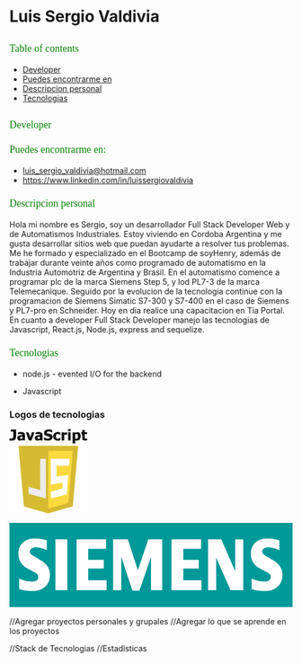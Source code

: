 #  Luis Sergio Valdivia

## 
<p style="font-family: Times New Roman; font-size: 18px; font-weight: 400; font-style: normal; color: green"> 
Table of contents
</p>

* [Developer](#Developer)
* [Puedes encontrarme en](#technologies)
* [Descripcion personal](#setup)
* [Tecnologias](#tecnologias)

## 
<p style="font-family: Times New Roman; font-size: 18px; font-weight: 400; font-style: normal; color: green"> 
Developer
</p>

### 
<p style="font-family: Times New Roman; font-size: 18px; font-weight: 400; font-style: normal; color: green"> 
Puedes encontrarme en:
</p>


* [luis_sergio_valdivia@hotmail.com](#email)
* https://www.linkedin.com/in/luissergiovaldivia



### 
<p style="font-family: Times New Roman; font-size: 18px; font-weight: 400; font-style: normal; color: green"> 
Descripcion personal

</p>

<p align="left">
 Hola mi nombre es Sergio, soy un desarrollador  Full Stack Developer Web y de Automatismos Industriales. Estoy viviendo en Cordoba Argentina y me gusta desarrollar sitios web que puedan ayudarte a resolver tus problemas.
 Me he formado y especializado en el Bootcamp de soyHenry, además de trabajar durante veinte años como programado de automatismo en la Industria Automotriz de Argentina y Brasil.
 En el automatismo comence a programar plc de la marca Siemens Step 5, y lod PL7-3 de la marca Telemecanique. Seguido por la evolucion de la tecnologia continue con la programacion de Siemens Simatic S7-300 y S7-400 en el caso de Siemens y PL7-pro en Schneider. Hoy en dia realice una capacitacion en Tia Portal.
 En cuanto a developer Full Stack Developer manejo las tecnologias de Javascript,
 React.js, Node.js, express and sequelize.
 



</p>


### 
<p style="font-family: Times New Roman; font-size: 18px; font-weight: 400; font-style: normal; color: green"> Tecnologias </p>

- node.js - evented I/O for the backend
* Javascript


### Logos de tecnologias
<p align="left">
<img height="150" src="./img/javascript.jpg" />
</p>

<p align="left">
<img height="150" src="./img/Siemens.png" />
</p>




//Agregar proyectos personales y grupales
    //Agregar lo que se aprende en los proyectos

//Stack de Tecnologias
//Estadisticas
